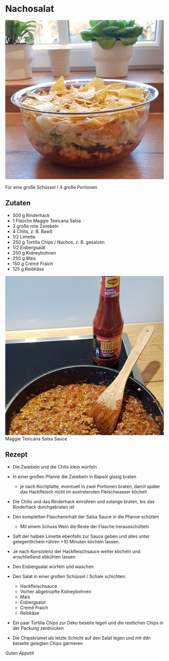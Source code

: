 # Nachosalat

![img](imgs/Nachosalat.jpg)

Für eine große Schüssel / 4 große Portionen

## Zutaten
- 500 g Rinderhack
- 1 Flasche Maggie Texicana Salsa
- 2 große rote Zwiebeln
- 4 Chilis, z. B. Rawit
- 1/2 Limette
- 250 g Tortilla Chips / Nachos, z. B. gesalzen
- 1/2 Eisbergsalat
- 250 g Kidneybohnen
- 250 g Mais
- 150 g Cremé Fraich
- 125 g Reibkäse

![img](imgs/Nachosalat_Sauce.jpg)
Maggie Texicana Salsa Sauce

## Rezept
- Die Zwiebeln und die Chilis klein würfeln

- In einer großen Pfanne die Zwiebeln in Rapsöl glasig braten
  - je nach Kochplatte, eventuell in zwei Portionen braten, damit später das Hackfleisch nicht im austretenden Fleischwasser köchelt

- Die Chilis und das Rinderhack einrühren und solange braten, bis das Rinderhack durchgebraten ist

- Den kompletten Flascheninhalt der Salsa Sauce in die Pfanne schütten
  - Mit einem Schuss Wein die Reste der Flasche herausschütteln

- Saft der halben Limette ebenfalls zur Sauce geben und alles unter gelegentlichem rühren +10 Minuten köcheln lassen.

- Je nach Konsistenz der Hackfleischsauce weiter köcheln und anschließend abkühlen lassen

- Den Eisbergsalat würfeln und waschen

- Den Salat in einer großen Schüssel / Schale schichten:
  - Hackfleischsauce
  - Vorher abgetropfte Kidneybohnen
  - Mais
  - Eisbergsalat
  - Cremé Fraich
  - Reibkäse

- Ein paar Tortilla Chips zur Deko beseite legen und die restlichen Chips in der Packung zerdrücken

- Die Chipskrümel als letzte Schicht auf den Salat legen und mit ddn beiseite gelegten Chips garnieren

*Guten Appetit*
